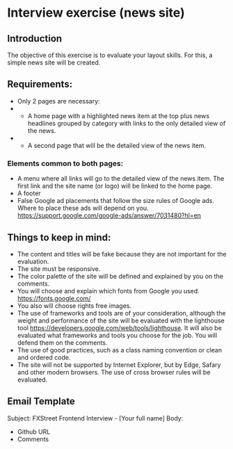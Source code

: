 # Interview exercise (news site)

## Introduction

The objective of this exercise is to evaluate your layout skills.
For this, a simple news site will be created.

## Requirements:

* Only 2 pages are necessary:
* * A home page with a highlighted news item at the top plus news headlines grouped by category with links to the only detailed view of the news.
* * A second page that will be the detailed view of the news item.

### Elements common to both pages:

* A menu where all links will go to the detailed view of the news item. The first link and the site name (or logo) will be linked to the home page.
* A footer
* False Google ad placements that follow the size rules of Google ads. Where to place these ads will depend on you. https://support.google.com/google-ads/answer/7031480?hl=en

## Things to keep in mind:

* The content and titles will be fake because they are not important for the evaluation.
* The site must be responsive.
* The color palette of the site will be defined and explained by you on the comments.
* You will choose and explain which fonts from Google you used. https://fonts.google.com/
* You also will choose rights free images.
* The use of frameworks and tools are of your consideration, although the weight and performance of the site will be evaluated with the lighthouse tool https://developers.google.com/web/tools/lighthouse. It will also be evaluated what frameworks and tools you choose for the job. You will defend them on the comments.
* The use of good practices, such as a class naming convention or clean and ordered code.
* The site will not be supported by Internet Explorer, but by Edge, Safary and other modern browsers. The use of cross browser rules will be evaluated.

## Email Template

Subject: FXStreet Frontend Interview - [Your full name]
Body:
* Github URL
* Comments